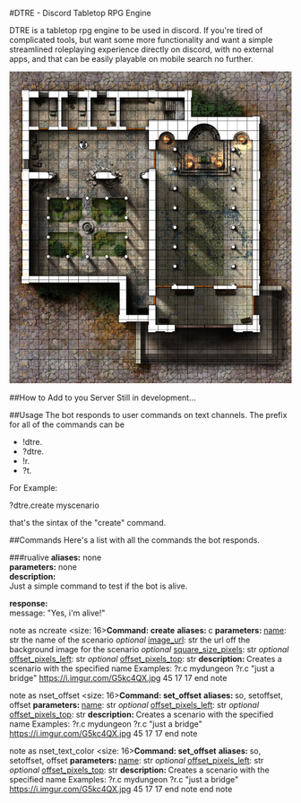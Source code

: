 #DTRE - Discord Tabletop RPG Engine

DTRE is a tabletop rpg engine to be used in discord. If you're tired of complicated tools, but want some more functionality and want a simple streamlined roleplaying experience directly on discord, with no external apps, and that can be easily playable on mobile search no further.

![battle grid example](screenshot_dtre.png)

##How to Add to you Server
Still in development...

##Usage
The bot responds to user commands on text channels.
The prefix for all of the commands can be
* !dtre.
* ?dtre.
* !r.
* ?t.

For Example:

?dtre.create myscenario

that's the sintax of the "create" command.

##Commands
Here's a list with all the commands the bot responds.

###rualive
**aliases:** none <br>
**parameters:** none <br>
**description:** <br>
Just a simple command to test if the bot is alive.

**response:** <br>
message: "Yes, i'm alive!"

note as ncreate
    <size: 16><b>Command: create</b></size>
    <b>aliases: </b> c
    <b>parameters: </b>
    <u>name</u>: str
    the name of the scenario
    <i>optional</i> <u>image_url</u>: str
    the url off the background image for the scenario
    <i>optional</i> <u>square_size_pixels</u>: str
    <i>optional</i> <u>offset_pixels_left</u>: str
    <i>optional</i> <u>offset_pixels_top</u>: str
    <b>description: </b>
    Creates a scenario with the specified name
    Examples:
    ?r.c mydungeon
    ?r.c "just a bridge" https://i.imgur.com/G5kc4QX.jpg 45 17 17
end note

note as nset_offset
    <size: 16><b>Command: set_offset</b></size>
    <b>aliases: </b> so, setoffset, offset
    <b>parameters: </b>
    <u>name</u>: str
    <i>optional</i> <u>offset_pixels_left</u>: str
    <i>optional</i> <u>offset_pixels_top</u>: str
    <b>description: </b>
    Creates a scenario with the specified name
    Examples:
    ?r.c mydungeon
    ?r.c "just a bridge" https://i.imgur.com/G5kc4QX.jpg 45 17 17
end note

note as nset_text_color
    <size: 16><b>Command: set_offset</b></size>
    <b>aliases: </b> so, setoffset, offset
    <b>parameters: </b>
    <u>name</u>: str
    <i>optional</i> <u>offset_pixels_left</u>: str
    <i>optional</i> <u>offset_pixels_top</u>: str
    <b>description: </b>
    Creates a scenario with the specified name
    Examples:
    ?r.c mydungeon
    ?r.c "just a bridge" https://i.imgur.com/G5kc4QX.jpg 45 17 17
end note
end note